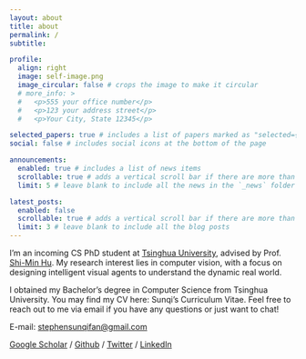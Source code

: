 ```yaml
---
layout: about
title: about
permalink: /
subtitle:

profile:
  align: right
  image: self-image.png
  image_circular: false # crops the image to make it circular
  # more_info: >
  #   <p>555 your office number</p>
  #   <p>123 your address street</p>
  #   <p>Your City, State 12345</p>

selected_papers: true # includes a list of papers marked as "selected={true}"
social: false # includes social icons at the bottom of the page

announcements:
  enabled: true # includes a list of news items
  scrollable: true # adds a vertical scroll bar if there are more than 3 news items
  limit: 5 # leave blank to include all the news in the `_news` folder

latest_posts:
  enabled: false
  scrollable: true # adds a vertical scroll bar if there are more than 3 new posts items
  limit: 3 # leave blank to include all the blog posts
---
```


I’m an incoming CS PhD student at [Tsinghua University](https://www.tsinghua.edu.cn/en/), advised by Prof. [Shi-Min Hu](https://cg.cs.tsinghua.edu.cn/#people.htm#shimin.htm). My research interest lies in computer vision, with a focus on designing intelligent visual agents to understand the dynamic real world.

I obtained my Bachelor’s degree in Computer Science from Tsinghua University. You may find my CV here: Sunqi’s Curriculum Vitae. Feel free to reach out to me via email if you have any questions or just want to chat!

E-mail: stephensunqifan@gmail.com

[Google Scholar](https://scholar.google.com/citations?hl=en&user=OK8a4mMAAAAJ) / [Github](https://github.com/fansunqi) / [Twitter](https://x.com/Sunqi_Fan) / [LinkedIn](https://www.linkedin.com/in/sunqi-fan-294150211/)